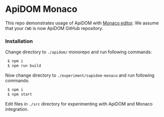 # ApiDOM Monaco

This repo demonstrates usage of ApiDOM with [Monaco editor](https://microsoft.github.io/monaco-editor/).
We assume that your `CWD` is now ApiDOM GitHub repository.

### Installation

Change directory to `./apidom/` monorepo and run following commands:

```sh
 $ npm i
 $ npm run build
```

Now change directory to `./experiment/sapidom-monaco` and run following commands:

```sh
 $ npm i
 $ npm start
```

Edit files in `./src` directory for experimenting with ApiDOM and Monaco integration.

